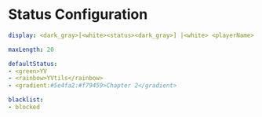 # Status Configuration

```yaml
display: <dark_gray>[<white><status><dark_gray>] |<white> <playerName>
```

```yaml
maxLength: 20
```

```yaml
defaultStatus:
- <green>YV
- <rainbow>YVtils</rainbow>
- <gradient:#5e4fa2:#f79459>Chapter 2</gradient>
```

```yaml
blacklist:
- blocked
```
